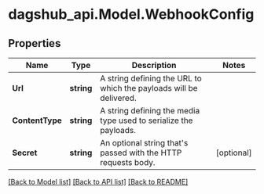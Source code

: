 # dagshub_api.Model.WebhookConfig
## Properties

Name | Type | Description | Notes
------------ | ------------- | ------------- | -------------
**Url** | **string** | A string defining the URL to which the payloads will be delivered. | 
**ContentType** | **string** | A string defining the media type used to serialize the payloads. | 
**Secret** | **string** | An optional string that&#x27;s passed with the HTTP requests body. | [optional] 

[[Back to Model list]](../README.md#documentation-for-models) [[Back to API list]](../README.md#documentation-for-api-endpoints) [[Back to README]](../README.md)

